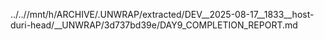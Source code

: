 ../..//mnt/h/ARCHIVE/.UNWRAP/extracted/DEV__2025-08-17__1833__host-duri-head/__UNWRAP/3d737bd39e/DAY9_COMPLETION_REPORT.md